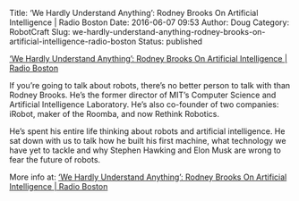 Title: ‘We Hardly Understand Anything’: Rodney Brooks On Artificial Intelligence | Radio Boston
Date: 2016-06-07 09:53
Author: Doug
Category: RobotCraft
Slug: we-hardly-understand-anything-rodney-brooks-on-artificial-intelligence-radio-boston
Status: published

[‘We Hardly Understand Anything’: Rodney Brooks On Artificial Intelligence \| Radio Boston](http://radioboston.wbur.org/2016/06/01/rodney-brooks)

If you’re going to talk about robots, there’s no better person to talk with than Rodney Brooks. He’s the former director of MIT’s Computer Science and Artificial Intelligence Laboratory. He’s also co-founder of two companies: iRobot, maker of the Roomba, and now Rethink Robotics.

He’s spent his entire life thinking about robots and artificial intelligence. He sat down with us to talk how he built his first machine, what technology we have yet to tackle and why Stephen Hawking and Elon Musk are wrong to fear the future of robots.

More info at: [‘We Hardly Understand Anything’: Rodney Brooks On Artificial Intelligence \| Radio Boston](http://radioboston.wbur.org/2016/06/01/rodney-brooks)
